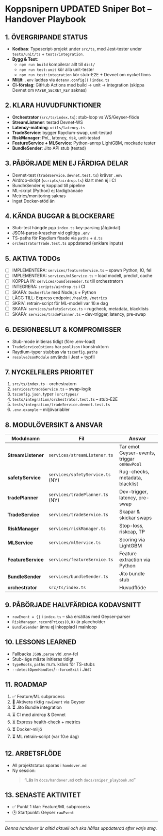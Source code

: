 # Koppsnipern UPDATED Sniper Bot – Handover Playbook

## 1. ÖVERGRIPANDE STATUS

- **Kodbas**: Typescript-projekt under `src/ts`, med Jest-tester under `tests/unit/ts` + `tests/integration`.
- **Bygg & Test**: 
  - `npm run build` kompilerar allt till `dist/`
  - `npm run test:unit` kör alla unit-tester
  - `npm run test:integration` kör stub-E2E + Devnet om nyckel finns
- **Miljö**: `.env` laddas via `dotenv.config()` i `index.ts`
- **CI-förslag**: GitHub Actions med build → unit → integration (skippa Devnet om `PAYER_SECRET_KEY` saknas)

## 2. KLARA HUVUDFUNKTIONER

- **Orchestrator** (`src/ts/index.ts`): stub-loop vs WS/Geyser-flöde
- **StreamListener**: testad Devnet-WS
- **Latency-mätning**: `utils/latency.ts`
- **TradeService**: bygger Raydium-swap, unit-testad
- **RiskManager**: PnL, latency, risk, unit-testad
- **FeatureService + MLService**: Python-anrop LightGBM, mockade tester
- **BundleSender**: Jito API stub (testad)

## 3. PÅBÖRJADE MEN EJ FÄRDIGA DELAR

- Devnet-test (`tradeService.devnet.test.ts`) kräver `.env`
- Airdrop-skript (`scripts/airdrop.ts`) klart men ej i CI
- BundleSender ej kopplad till pipeline
- ML-skript (Python) ej färdigtränade
- Metrics/monitoring saknas
- Inget Docker-stöd än

## 4. KÄNDA BUGGAR & BLOCKERARE

- Stub-test hängde pga `index.ts` key-parsing (åtgärdat)
- JSON-parse-krascher vid ogiltiga `.env`
- TS-paths för Raydium fixade via `paths` + `d.ts`
- `orchestratorTrade.test.ts` uppdaterad (enklare inputs)

## 5. AKTIVA TODOs

- [ ] IMPLEMENTERA: `services/featureService.ts` – spawn Python, IO, fel
- [ ] IMPLEMENTERA: `services/mlService.ts` – load modell, predict, cache
- [ ] KOPPLA IN: `services/bundleSender.ts` till orchestratorn
- [ ] INTEGRERA: `scripts/airdrop.ts` i CI
- [ ] SKAPA: `Dockerfile` med Node.js + Python
- [ ] LÄGG TILL: Express endpoint `/health`, `/metrics`
- [ ] SKRIV: retrain-script för ML-modell var 10:e dag
- [ ] SKAPA: `services/safetyService.ts` – rugcheck, metadata, blacklists
- [ ] SKAPA: `services/tradePlanner.ts` – dev-trigger, latency, pre-swap

## 6. DESIGNBESLUT & KOMPROMISSER

- Stub-mode initieras tidigt (före .env-load)
- `TradeServiceOptions` har `poolJson` i konstruktorn
- Raydium-typer stubbas via `tsconfig.paths`
- `resolveJsonModule` används i Jest + typfil

## 7. NYCKELFILERS PRIORITET

1. `src/ts/index.ts` – orchestratorn
2. `services/tradeService.ts` – swap-logik
3. `tsconfig.json`, typer i `src/types/`
4. `tests/integration/orchestrator.test.ts` – stub-E2E
5. `tests/integration/tradeService.devnet.test.ts`
6. `.env.example` – miljövariabler

## 8. MODULÖVERSIKT & ANSVAR

Modulnamn | Fil | Ansvar
----------|-----|-------
**StreamListener** | `services/streamListener.ts` | Tar emot Geyser-events, triggar `onNewPool`
**safetyService** | `services/safetyService.ts` (NY) | Rug-checks, metadata, blacklist
**tradePlanner** | `services/tradePlanner.ts` (NY) | Dev-trigger, latency, pre-swap
**TradeService** | `services/tradeService.ts` | Skapar & skickar swaps
**RiskManager** | `services/riskManager.ts` | Stop-loss, riskcap, TP
**MLService** | `services/mlService.ts` | Scoring via LightGBM
**FeatureService** | `services/featureService.ts` | Feature extraction via Python
**BundleSender** | `services/bundleSender.ts` | Jito bundle stub
**orchestrator** | `src/ts/index.ts` | Huvudflöde

## 9. PÅBÖRJADE HALVFÄRDIGA KODAVSNITT

- `rawEvent = {}` i `index.ts` – ska ersättas med Geyser-parser
- `RiskManager.recordPrices(0,0)` är placeholder
- `BundleSender` ännu ej inkopplad i mainloop

## 10. LESSONS LEARNED

- Fallbacka `JSON.parse` vid .env-fel
- Stub-läge måste initieras tidigt
- `typeRoots`, `paths` m.m. krävs för TS-stubs
- `--detectOpenHandles`/`--forceExit` i Jest

## 11. ROADMAP

1. ✅ Feature/ML subprocess
2. 🔄 Aktivera riktig `rawEvent` via Geyser
3. ⏳ Jito Bundle integration
4. ⏳ CI med airdrop & Devnet
5. ⏳ Express health-check + metrics
6. ⏳ Docker-miljö
7. ⏳ ML retrain-script (var 10:e dag)

## 12. ARBETSFLÖDE

- All projektstatus sparas i `handover.md`
- Ny session:  
  > “Läs in `docs/handover.md` och `docs/sniper_playbook.md`”

## 13. SENASTE AKTIVITET

- ✅ Punkt 1 klar: Feature/ML subprocess
- 🕒 Startpunkt: Geyser `rawEvent`

---

*Denna handover är alltid aktuell och ska hållas uppdaterad efter varje steg.*
